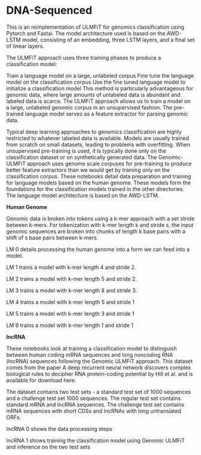 # DNA-Sequenced
This is an reimplementation of ULMFiT for genomics classification using Pytorch and Fastai. The model architecture used is based on the AWD-LSTM model, consisting of an embedding, three LSTM layers, and a final set of linear layers.

The ULMFiT approach uses three training phases to produce a classification model:

Train a language model on a large, unlabeled corpus
Fine tune the language model on the classification corpus
Use the fine tuned language model to initialize a classification model
This method is particularly advantageous for genomic data, where large amounts of unlabeled data is abundant and labeled data is scarce. The ULMFiT approach allows us to train a model on a large, unlabeled genomic corpus in an unsupervised fashion. The pre-trained language model serves as a feature extractor for parsing genomic data.

Typical deep learning approaches to genomics classification are highly restricted to whatever labeled data is available. Models are usually trained from scratch on small datasets, leading to problems with overfitting. When unsupervised pre-training is used, it is typically done only on the classification dataset or on synthetically generated data. The Genomic-ULMFiT approach uses genome scale corpuses for pre-training to produce better feature extractors than we would get by training only on the classification corpus.
These notebooks detail data preparation and training for language models based on the human genome. These models form the foundations for the classification models trained in the other directories. The language model architecture is based on the AWD-LSTM.

**Human Genome**

Genomic data is broken into tokens using a k-mer approach with a set stride between k-mers. For tokenization with k-mer length k and stride s, the input genomic sequences are broken into chunks of length k base pairs with a shift of s base pairs between k-mers.

LM 0 details processing the human genome into a form we can feed into a model.

LM 1 trains a model with k-mer length 4 and stride 2.

LM 2 trains a model with k-mer length 5 and stride 2.

LM 3 trains a model with k-mer length 8 and stride 3.

LM 4 trains a model with k-mer length 5 and stride 1

LM 5 trains a model with k-mer length 3 and stride 1

LM 6 trains a model with k-mer length 1 and stride 1


**lncRNA**

These notebooks look at training a classification model to distinguish between human coding mRNA sequences and long noncoding RNA (lncRNA) sequences following the Genomic ULMFiT approach. This dataset comes from the paper A deep recurrent neural network discovers complex biological rules to decipher RNA protein-coding potential by Hill et al. and is available for download here.

The dataset contains two test sets - a standard test set of 1000 sequences and a challenge test set 1000 sequences. The regular test set contains standard mRNA and lncRNA sequences. The challenge test set contains mRNA sequences with short CDSs and lncRNAs with long untranslated ORFs.

lncRNA 0 shows the data processing steps

lncRNA 1 shows training the classification model using Genomic ULMFiT and inference on the two test sets
